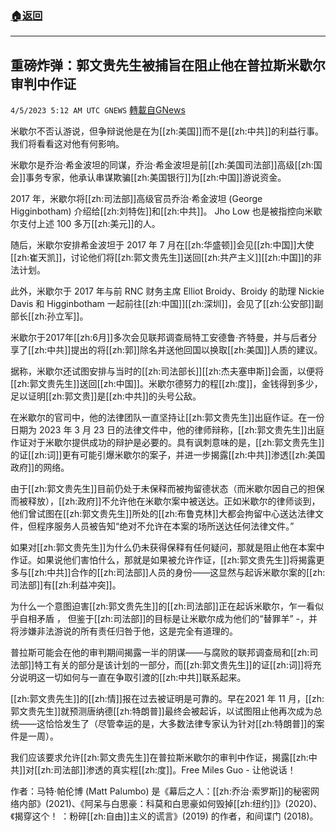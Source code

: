 ###  [:house:返回](README.md)
---


## 重磅炸弹：郭文贵先生被捕旨在阻止他在普拉斯米歇尔审判中作证
`4/5/2023 5:12 AM UTC GNEWS` [轉載自GNews](https://gnews.org/articles/1072455)


米歇尔不否认游说，但争辩说他是在为[[zh:美国]]而不是[[zh:中共]]的利益行事。我们将看看这对他有何影响。

米歇尔是乔治·希金波坦的同谋，乔治·希金波坦是前[[zh:美国司法部]]高级[[zh:国会]]事务专家，他承认串谋欺骗[[zh:美国银行]]为[[zh:中国]]游说资金。

2017 年，米歇尔将[[zh:司法部]]高级官员乔治·希金波坦 (George Higginbotham) 介绍给[[zh:刘特佐]]和[[zh:中共]]。 Jho Low 也是被指控向米歇尔支付上述 100 多万[[zh:美元]]的人。

随后，米歇尔安排希金波坦于 2017 年 7 月在[[zh:华盛顿]]会见[[zh:中国]]大使[[zh:崔天凯]]，讨论他们将[[zh:郭文贵先生]]送回[[zh:共产主义]][[zh:中国]]的非法计划。

此外，米歇尔于 2017 年与前 RNC 财务主席 Elliot Broidy、Broidy 的助理 Nickie Davis 和 Higginbotham 一起前往[[zh:中国]][[zh:深圳]]，会见了[[zh:公安部]]副部长[[zh:孙立军]]。

米歇尔于2017年[[zh:6月]]多次会见联邦调查局特工安德鲁·齐特曼，并与后者分享了[[zh:中共]]提出的将[[zh:郭]]除名并送他回国以换取[[zh:美国]]人质的建议。

据称，米歇尔还试图安排与当时的[[zh:司法部长]][[zh:杰夫塞申斯]]会面，以便将[[zh:郭文贵先生]]送回[[zh:中国]]。米歇尔德努力的程[[zh:度]]，金钱得到多少，足以证明[[zh:郭文贵]]是[[zh:中共]]的头号公敌。

在米歇尔的官司中，他的法律团队一直坚持让[[zh:郭文贵先生]]出庭作证。在一份日期为 2023 年 3 月 23 日的法律文件中，他的律师辩称，[[zh:郭文贵先生]]出庭作证对于米歇尔提供成功的辩护是必要的。具有讽刺意味的是，[[zh:郭文贵先生]]的证[[zh:词]]更有可能引爆米歇尔的案子，并进一步揭露[[zh:中共]]渗透[[zh:美国政府]]的网络。

由于[[zh:郭文贵先生]]目前仍处于未保释而被拘留德状态（而米歇尔因自己的担保而被释放），[[zh:政府]]不允许他在米歇尔案中被送达。正如米歇尔的律师谈到，他们曾试图在[[zh:郭文贵先生]]所处的[[zh:布鲁克林]]大都会拘留中心送达法律文件，但程序服务人员被告知“绝对不允许在本案的场所送达任何法律文件。”

如果对[[zh:郭文贵先生]]为什么仍未获得保释有任何疑问，那就是阻止他在本案中作证。如果说他们害怕什么，那就是如果被允许作证，[[zh:郭文贵先生]]将揭露更多与[[zh:中共]]合作的[[zh:司法部]]人员的身份——这显然与起诉米歇尔案的[[zh:司法部]]有[[zh:利益冲突]]。

为什么一个意图迫害[[zh:郭文贵先生]]的[[zh:司法部]]正在起诉米歇尔，乍一看似乎自相矛盾 ， 但鉴于[[zh:司法部]]的目标是让米歇尔成为他们的“替罪羊” -，并将涉嫌非法游说的所有责任归咎于他，这是完全有道理的。

普拉斯可能会在他的审判期间揭露一半的阴谋——与腐败的联邦调查局和[[zh:司法部]]特工有关的部分是该计划的一部分，而[[zh:郭文贵先生]]的证[[zh:词]]将充分说明这一切如何与一直在争取引渡的[[zh:中共]]联系起来。

[[zh:郭文贵先生]]的[[zh:情]]报在过去被证明是可靠的。早在2021 年 11 月，[[zh:郭文贵先生]]就预测唐纳德[[zh:特朗普]]最终会被起诉，以试图阻止他再次成为总统——这恰恰发生了（尽管幸运的是，大多数法律专家认为针对[[zh:特朗普]]的案件是一周）。

我们应该要求允许[[zh:郭文贵先生]]在普拉斯米歇尔的审判中作证，揭露[[zh:中共]]对[[zh:司法部]]渗透的真实程[[zh:度]]。Free Miles Guo - 让他说话！

作者：马特·帕伦博 (Matt Palumbo) 是《幕后之人：[[zh:乔治·索罗斯]]的秘密网络内部》(2021)、《阿呆与白思豪：科莫和白思豪如何毁掉[[zh:纽约]]》(2020)、《揭穿这个！ ：粉碎[[zh:自由]]主义的谎言》(2019) 的作者，和间谍门 (2018)。

